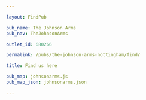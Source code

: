 ```yaml
---

layout: FindPub

pub_name: The Johnson Arms
pub_nav: TheJohnsonArms

outlet_id: 680266

permalink: /pubs/the-johnson-arms-nottingham/find/

title: Find us here

pub_map: johnsonarms.js
pub_map_json: johnsonarms.json

---
```


